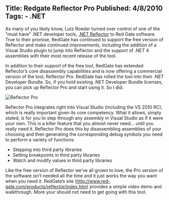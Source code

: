 Title: Redgate Reflector Pro
Published: 4/8/2010
Tags:
    - .NET
---
As many of you likely know, Lutz Roeder turned over control of one of the “must have” .NET developer tools, [.NET Reflector](https://www.red-gate.com/products/dotnet-development/reflector/) to Red Gate software. True to their promise, RedGate has continued to support the free version of Reflector and make continued improvements, including the addition of a Visual Studio plugin to jump into Reflector and the support of .NET 4 assemblies with their most recent release of the tool.

In addition to their support of the free tool, RedGate has extended Reflector’s core disassembly capabilities and is now offering a commercial version of the tool, Reflector Pro. RedGate has rolled the tool into their .NET Developer Bundle. So, if you hold existing .NET Developer Bundle licenses, you can pick up Reflector Pro and start using it. So I did.

![Reflector Pro](https://s3.amazonaws.com/s3.beckshome.com/20100408-Reflector-Pro.gif)

Reflector Pro integrates right into Visual Studio (including the VS 2010 RC), which is really important given its core competency. What it allows, simply stated, is for you to step through any assembly in Visual Studio as if it were your own. This is a killer feature that you almost never need… until you really need it. Reflector Pro does this by disassembling assemblies of your choosing and then generating the corresponding debug symbols you need to perform a variety of functions:

* Stepping into third party libraries
* Setting breakpoints in third party libraries
* Watch and modify values in third party libraries

Like the free version of Reflector we’ve all grown to love, the Pro version of the software isn’t needed all the time and it just works the way you want when you need it. RedGate’s site (http://www.red-gate.com/products/reflector/index.htm) provides a simple video demo and walkthrough. More your should not need to get going with this tool.

